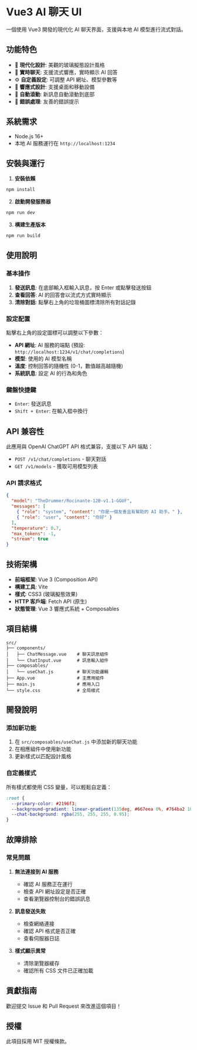 # Vue3 AI 聊天 UI

一個使用 Vue3 開發的現代化 AI 聊天界面，支援與本地 AI 模型進行流式對話。

## 功能特色

- 🎨 **現代化設計**: 美觀的玻璃擬態設計風格
- 💬 **實時聊天**: 支援流式響應，實時顯示 AI 回答
- ⚙️ **自定義設定**: 可調整 API 網址、模型參數等
- 📱 **響應式設計**: 支援桌面和移動設備
- 🔄 **自動滾動**: 新訊息自動滾動到底部
- 💾 **錯誤處理**: 友善的錯誤提示

## 系統需求

- Node.js 16+ 
- 本地 AI 服務運行在 `http://localhost:1234`

## 安裝與運行

1. **安裝依賴**
```bash
npm install
```

2. **啟動開發服務器**
```bash
npm run dev
```

3. **構建生產版本**
```bash
npm run build
```

## 使用說明

### 基本操作

1. **發送訊息**: 在底部輸入框輸入訊息，按 Enter 或點擊發送按鈕
2. **查看回答**: AI 的回答會以流式方式實時顯示
3. **清除對話**: 點擊右上角的垃圾桶圖標清除所有對話記錄

### 設定配置

點擊右上角的設定圖標可以調整以下參數：

- **API 網址**: AI 服務的端點 (預設: `http://localhost:1234/v1/chat/completions`)
- **模型**: 使用的 AI 模型名稱
- **溫度**: 控制回答的隨機性 (0-1，數值越高越隨機)
- **系統訊息**: 設定 AI 的行為和角色

### 鍵盤快捷鍵

- `Enter`: 發送訊息
- `Shift + Enter`: 在輸入框中換行

## API 兼容性

此應用與 OpenAI ChatGPT API 格式兼容，支援以下 API 端點：

- `POST /v1/chat/completions` - 聊天對話
- `GET /v1/models` - 獲取可用模型列表

### API 請求格式

```json
{
  "model": "TheDrummer/Rocinante-12B-v1.1-GGUF",
  "messages": [
    { "role": "system", "content": "你是一個友善且有幫助的 AI 助手。" },
    { "role": "user", "content": "你好" }
  ],
  "temperature": 0.7,
  "max_tokens": -1,
  "stream": true
}
```

## 技術架構

- **前端框架**: Vue 3 (Composition API)
- **構建工具**: Vite
- **樣式**: CSS3 (玻璃擬態效果)
- **HTTP 客戶端**: Fetch API (原生)
- **狀態管理**: Vue 3 響應式系統 + Composables

## 項目結構

```
src/
├── components/
│   ├── ChatMessage.vue    # 聊天訊息組件
│   └── ChatInput.vue      # 訊息輸入組件
├── composables/
│   └── useChat.js         # 聊天功能邏輯
├── App.vue                # 主應用組件
├── main.js                # 應用入口
└── style.css              # 全局樣式
```

## 開發說明

### 添加新功能

1. 在 `src/composables/useChat.js` 中添加新的聊天功能
2. 在相應組件中使用新功能
3. 更新樣式以匹配設計風格

### 自定義樣式

所有樣式都使用 CSS 變量，可以輕鬆自定義：

```css
:root {
  --primary-color: #2196f3;
  --background-gradient: linear-gradient(135deg, #667eea 0%, #764ba2 100%);
  --chat-background: rgba(255, 255, 255, 0.95);
}
```

## 故障排除

### 常見問題

1. **無法連接到 AI 服務**
   - 確認 AI 服務正在運行
   - 檢查 API 網址設定是否正確
   - 查看瀏覽器控制台的錯誤訊息

2. **訊息發送失敗**
   - 檢查網絡連接
   - 確認 API 格式是否正確
   - 查看伺服器日誌

3. **樣式顯示異常**
   - 清除瀏覽器緩存
   - 確認所有 CSS 文件已正確加載

## 貢獻指南

歡迎提交 Issue 和 Pull Request 來改進這個項目！

## 授權

此項目採用 MIT 授權條款。 